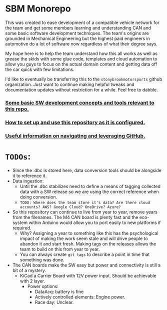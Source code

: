 # SBM Monorepo

This was created to ease development of a compatible vehicle network for the team and get some members learning and understanding CAN and some basic software development techniques. The team's origins are grounded in Mechanical Engineering but the highest paid engineers in automotive do a lot of software now regardless of what their degree says.

My hope here is to help the team understand how this all works as well as grease the skids with some glue code, templates and cloud automation to allow you guys to focus on the actual domain content and getting data off the car quick with few limitations.

I'd like to eventually be transferring this to the ```stonybrookmotorsports``` github organization. Just want to continue making helpful tweaks and documentation updates without restriction for a while. Feel free to dabble.

### [Some basic SW development concepts and tools relevant to this repo.](docs/crash_course.md)

### [How to set up and use this repository as it is configured.](docs/using_this_repo.md)

### [Useful information on navigating and leveraging GitHub.](docs/github_magic.md)


# ```TODOs```:
- Since the .dbc is stored here, data conversion tools should be alongside it to reference it.
- Data ingestion:
    - Until the .dbc stabilizes need to define a means of tagging collected data with a SW release so we are using the correct reference when doing conversion.
    - ```TODO: Where does the team store it's data? Are there cloud accounts? AWS? Google Cloud? OneDrive? Azure?```
- So this repository can continue to live from year to year, remove years from the filenames. The M4 CAN board is plenty fast and the eco-system within Arduino would allow you to port easily to new platforms if required.
    - Why? Assigning a year to something like this has the psychological impact of making the work seem stale and will drive people to abandon it and start fresh. Making tags on the releases allows the team to build on this from year to year.
    - You can always create ```git tags``` to describe a point in time that something was done.
- The CAN boards make the SW easy but power and connectivity is still a bit of a mystery.
    - KiCad a Carrier Board with 12V power input. Should be achievable with 2 layer.
        - Power options:
            - DataAcq: battery is fine
            - Actively controlled elements: Engine power.
            - Race day: Unclear.